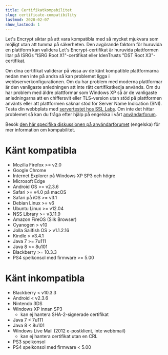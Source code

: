 ```yaml
---
title: Certifikatkompabilitet
slug: certificate-compatibility
lastmod: 2020-02-07
show_lastmod: 1
---
```



Let's Encrypt siktar på att vara kompatibla med så mycket mjukvara som möjligt
utan att tumma på säkerheten. Den avgörande faktorn för huruvida en plattform
kan validera Let's Encrypt-certifikat är huruvida plattformen litar på ISRGs
"ISRG Root X1"-certifikat eller IdenTrusts "DST Root X3"-certifikat.

Om dina certifikat validerar på vissa av de känt kompatible plattformarna nedan
men inte på andra så kan problemet ligga i webbserverkonfigurationen. Om du har
problem med moderna plattformar är den vanligaste anledningen att inte rätt
certifikatkedja används. Om du har problem med äldre plattformar som Windows XP
så är de vanligaste anledningarna att en chiffersvit eller TLS-version utan stöd
på plattformen använts eller att plattformen saknar stöd för Server Name
Indication (SNI). Testa din webbplats med [servertestet hos SSL
Labs](https://www.ssllabs.com/ssltest/). Om inte det hittar problemet så kan du
fråga efter hjälp på engelska i vårt
[användarforum](https://community.letsencrypt.org/).

Besök [den här specifika diskussionen på
användarforumet](https://community.letsencrypt.org/t/which-browsers-and-operating-systems-support-lets-encrypt/)
(engelska) för mer information om kompabilitet.

# Känt kompatibla

* Mozilla Firefox >= v2.0
* Google Chrome
* Internet Explorer på Windows XP SP3 och högre
* Microsoft Edge
* Android OS >= v2.3.6
* Safari >= v4.0 på macOS
* Safari på iOS >= v3.1
* Debian Linux >= v6
* Ubuntu Linux >= v12.04
* NSS Library >= v3.11.9
* Amazon FireOS (Silk Browser)
* Cyanogen > v10
* Jolla Sailfish OS > v1.1.2.16
* Kindle > v3.4.1
* Java 7 >= 7u111
* Java 8 >= 8u101
* Blackberry >= 10.3.3
* PS4 spelkonsol med firmware >= 5.00

# Känt inkompatibla

* Blackberry < v10.3.3
* Android < v2.3.6
* Nintendo 3DS
* Windows XP innan SP3
  * kan ej hantera SHA-2-signerade certifikat
* Java 7 < 7u111
* Java 8 < 8u101
* Windows Live Mail (2012 e-postklient, inte webbmail)
  * kan ej hantera certifikat utan en CRL
* PS3 spelkonsol
* PS4 spelkonsol med firmware < 5.00
